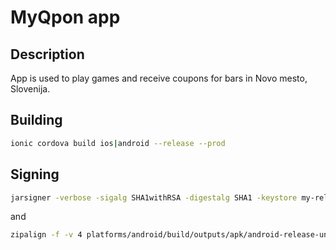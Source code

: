 # MyQpon app

## Description

App is used to play games and receive coupons for bars in Novo mesto, Slovenija.

## Building

```bash
ionic cordova build ios|android --release --prod
```

## Signing
```bash
jarsigner -verbose -sigalg SHA1withRSA -digestalg SHA1 -keystore my-release-key.jks platforms/android/build/outputs/apk/android-release-unsigned.apk my-alias
```
and
```bash
zipalign -f -v 4 platforms/android/build/outputs/apk/android-release-unsigned.apk platforms/android/build/outputs/apk/android-release.apk
```
